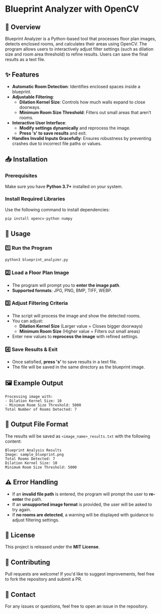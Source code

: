 # Blueprint Analyzer with OpenCV

## 📌 Overview
Blueprint Analyzer is a Python-based tool that processes floor plan images, detects enclosed rooms, and calculates their areas using OpenCV. The program allows users to interactively adjust filter settings (such as dilation size and room area threshold) to refine results. Users can save the final results as a text file.

## ✨ Features
- **Automatic Room Detection**: Identifies enclosed spaces inside a blueprint.
- **Adjustable Filtering**:
  - **Dilation Kernel Size**: Controls how much walls expand to close doorways.
  - **Minimum Room Size Threshold**: Filters out small areas that aren’t rooms.
- **Interactive User Interface**:
  - **Modify settings dynamically** and reprocess the image.
  - **Press 's' to save results** and exit.
- **Handles Invalid Inputs Gracefully**: Ensures robustness by preventing crashes due to incorrect file paths or values.

## 📥 Installation
### Prerequisites
Make sure you have **Python 3.7+** installed on your system.

### Install Required Libraries
Use the following command to install dependencies:
```bash
pip install opencv-python numpy
```

## 🚀 Usage
### 1️⃣ Run the Program
```bash
python3 blueprint_analyzer.py
```
### 2️⃣ Load a Floor Plan Image
- The program will prompt you to **enter the image path**.
- **Supported formats**: JPG, PNG, BMP, TIFF, WEBP.

### 3️⃣ Adjust Filtering Criteria
- The script will process the image and show the detected rooms.
- You can adjust:
  - **Dilation Kernel Size** (Larger value = Closes bigger doorways)
  - **Minimum Room Size** (Higher value = Filters out small areas)
- Enter new values to **reprocess the image** with refined settings.

### 4️⃣ Save Results & Exit
- Once satisfied, **press 's'** to save results in a text file.
- The file will be saved in the same directory as the blueprint image.

## 🖼 Example Output
```
Processing image with:
- Dilation Kernel Size: 10
- Minimum Room Size Threshold: 5000
Total Number of Rooms Detected: 7
```

## 📄 Output File Format
The results will be saved as `<image_name>_results.txt` with the following content:
```
Blueprint Analysis Results
Image: sample_blueprint.png
Total Rooms Detected: 7
Dilation Kernel Size: 10
Minimum Room Size Threshold: 5000
```

## ⚠️ Error Handling
- If an **invalid file path** is entered, the program will prompt the user to **re-enter** the path.
- If an **unsupported image format** is provided, the user will be asked to try again.
- If **no rooms are detected**, a warning will be displayed with guidance to adjust filtering settings.

## 📜 License
This project is released under the **MIT License**.

## 🤝 Contributing
Pull requests are welcome! If you'd like to suggest improvements, feel free to fork the repository and submit a PR.

## 📩 Contact
For any issues or questions, feel free to open an issue in the repository.

